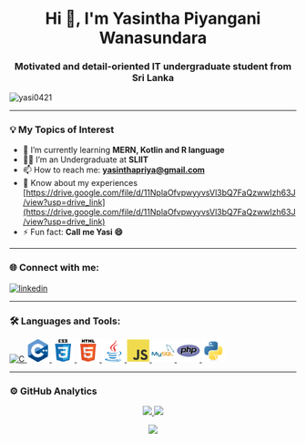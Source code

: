 <h1 align="center">Hi 👋, I'm Yasintha Piyangani Wanasundara</h1>
<h3 align="center">Motivated and detail-oriented IT undergraduate student from Sri Lanka</h3>

<p align="left">
  <img src="https://komarev.com/ghpvc/?username=yasi0421&label=Profile%20views&color=0e75b6&style=flat" alt="yasi0421" />
</p>

---

### 💡 My Topics of Interest

- 🌱 I’m currently learning **MERN, Kotlin and R language**
- 🧑‍🎓 I’m an Undergraduate at **SLIIT**
- 📫 How to reach me: **yasinthapriya@gmail.com**
- 📄 Know about my experiences [https://drive.google.com/file/d/11NplaOfvpwyyvsVl3bQ7FaQzwwIzh63J/view?usp=drive_link](https://drive.google.com/file/d/11NplaOfvpwyyvsVl3bQ7FaQzwwIzh63J/view?usp=drive_link)
- ⚡ Fun fact: **Call me Yasi 😄**

---

### 🌐 Connect with me:
<p align="left">
  <a href="https://linkedin.com/in/yasintha-piyangani-wanasundara" target="blank">
    <img align="center" src="https://raw.githubusercontent.com/rahuldkjain/github-profile-readme-generator/master/src/images/icons/Social/linked-in-alt.svg" alt="linkedin" height="30" width="40" />
  </a>
</p>

---

### 🛠️ Languages and Tools:
<p align="left">
  <a href="https://www.cprogramming.com/" target="_blank"> <img src="https://github.com/Scar1109/skill-icons/blob/main/icons/C.svg" alt="C" width="40" height="40"/> </a>
  <a href="https://www.w3schools.com/cpp/" target="_blank"> <img src="https://raw.githubusercontent.com/devicons/devicon/master/icons/cplusplus/cplusplus-original.svg" alt="C++" width="40" height="40"/> </a>
  <a href="https://www.w3schools.com/css/" target="_blank"> <img src="https://raw.githubusercontent.com/devicons/devicon/master/icons/css3/css3-original-wordmark.svg" alt="CSS3" width="40" height="40"/> </a>
  <a href="https://www.w3.org/html/" target="_blank"> <img src="https://raw.githubusercontent.com/devicons/devicon/master/icons/html5/html5-original-wordmark.svg" alt="HTML5" width="40" height="40"/> </a>
  <a href="https://www.java.com" target="_blank"> <img src="https://raw.githubusercontent.com/devicons/devicon/master/icons/java/java-original.svg" alt="Java" width="40" height="40"/> </a>
  <a href="https://developer.mozilla.org/en-US/docs/Web/JavaScript" target="_blank"> <img src="https://raw.githubusercontent.com/devicons/devicon/master/icons/javascript/javascript-original.svg" alt="JavaScript" width="40" height="40"/> </a>
  <a href="https://www.mysql.com/" target="_blank"> <img src="https://raw.githubusercontent.com/devicons/devicon/master/icons/mysql/mysql-original-wordmark.svg" alt="MySQL" width="40" height="40"/> </a>
  <a href="https://www.php.net" target="_blank"> <img src="https://raw.githubusercontent.com/devicons/devicon/master/icons/php/php-original.svg" alt="PHP" width="40" height="40"/> </a>
  <a href="https://www.python.org" target="_blank"> <img src="https://raw.githubusercontent.com/devicons/devicon/master/icons/python/python-original.svg" alt="Python" width="40" height="40"/> </a>
</p>

---

### ⚙️ GitHub Analytics

<p align="center">
  <a href="https://github.com/YasinthaWanasundara/yasi0421">
    <img height="180em" src="https://github-readme-stats-eight-theta.vercel.app/api?username=yasi0421&show_icons=true&theme=algolia&include_all_commits=true&count_private=true"/>
  </a>
  <a href="https://github.com/YasinthaWanasundara/yasi0421">
    <img height="180em" src="https://drive.google.com/file/d/1pVDACan3S5gZCQvy5SBG-bJHnaKtFRY6/view?usp=drive_link"/>
  </a>
</p>

<p align="center">
  <img height="180em" src="https://github-readme-streak-stats.herokuapp.com/?user=yasi0421&theme=dark&hide_border=true"/>
</p>
